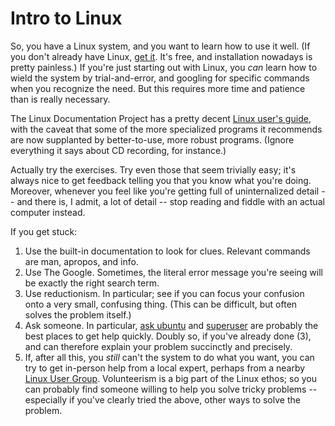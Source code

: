 # Intro to Linux

So, you have a Linux system, and you want to learn how to use it well. (If you don't already have Linux, [get it](http://www.ubuntu.com/download). It's free, and installation nowadays is pretty painless.) If you're just starting out with Linux, you *can* learn how to wield the system by trial-and-error, and googling for specific commands when you recognize the need. But this requires more time and patience than is really necessary.

The Linux Documentation Project has a pretty decent [Linux user's guide](http://tldp.org/LDP/intro-linux/html/index.html), with the caveat that some of the more specialized programs it recommends are now supplanted by better-to-use, more robust programs. (Ignore everything it says about CD recording, for instance.)

Actually try the exercises. Try even those that seem trivially easy; it's always nice to get feedback telling you that you know what you're doing. Moreover, whenever you feel like you're getting full of uninternalized detail -- and there is, I admit, a lot of detail -- stop reading and fiddle with an actual computer instead.

If you get stuck:

1. Use the built-in documentation to look for clues. Relevant commands
are man, apropos, and info.
2. Use The Google. Sometimes, the literal error message you're seeing will be
exactly the right search term.
3. Use reductionism. In particular; see if you can focus your
confusion onto a very small, confusing thing. (This can be difficult,
but often solves the problem itself.)
4. Ask someone. In particular, [ask ubuntu](http://askubuntu.com/) and [superuser](http://superuser.com/) are probably the best places to get help quickly. Doubly so, if you've already done (3), and can therefore explain your problem succinctly and precisely.
5. If, after all this, you *still* can't the system to do what you want, you can try to get in-person help from a local expert, perhaps from a nearby [Linux User Group](http://en.wikipedia.org/wiki/Linux_user_group). Volunteerism is a big part of the Linux ethos; so you can probably find someone willing to help you solve tricky problems -- especially if you've clearly tried the above, other ways to solve the problem.
